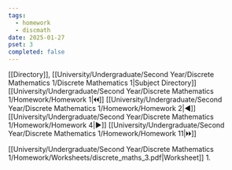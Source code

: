 ```yaml
---
tags:
  - homework
  - discmath
date: 2025-01-27
pset: 3
completed: false
---
```

[[Directory]], [[University/Undergraduate/Second Year/Discrete Mathematics 1/Discrete Mathematics 1|Subject Directory]]
[[University/Undergraduate/Second Year/Discrete Mathematics 1/Homework/Homework 1|🞀🞀]] [[University/Undergraduate/Second Year/Discrete Mathematics 1/Homework/Homework 2|◀]] [[University/Undergraduate/Second Year/Discrete Mathematics 1/Homework/Homework 4|▶]] [[University/Undergraduate/Second Year/Discrete Mathematics 1/Homework/Homework 11|🞂🞂]]

[[University/Undergraduate/Second Year/Discrete Mathematics 1/Homework/Worksheets/discrete_maths_3.pdf|Worksheet]]
1. 
